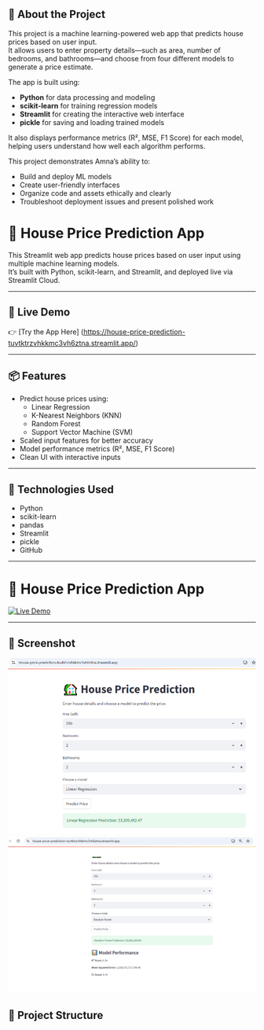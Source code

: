 ## 📖 About the Project

This project is a machine learning-powered web app that predicts house prices based on user input.  
It allows users to enter property details—such as area, number of bedrooms, and bathrooms—and choose from four different models to generate a price estimate.

The app is built using:
- **Python** for data processing and modeling
- **scikit-learn** for training regression models
- **Streamlit** for creating the interactive web interface
- **pickle** for saving and loading trained models

It also displays performance metrics (R², MSE, F1 Score) for each model, helping users understand how well each algorithm performs.

This project demonstrates Amna’s ability to:
- Build and deploy ML models
- Create user-friendly interfaces
- Organize code and assets ethically and clearly
- Troubleshoot deployment issues and present polished work

# 🏡 House Price Prediction App

This Streamlit web app predicts house prices based on user input using multiple machine learning models.  
It’s built with Python, scikit-learn, and Streamlit, and deployed live via Streamlit Cloud.

---

## 🚀 Live Demo

👉 [Try the App Here] (https://house-price-prediction-tuvtktrzvhkkmc3vh6ztna.streamlit.app/)

---

## 📦 Features

- Predict house prices using:
  - Linear Regression
  - K-Nearest Neighbors (KNN)
  - Random Forest
  - Support Vector Machine (SVM)
- Scaled input features for better accuracy
- Model performance metrics (R², MSE, F1 Score)
- Clean UI with interactive inputs

---

## 🧠 Technologies Used

- Python
- scikit-learn
- pandas
- Streamlit
- pickle
- GitHub

---
# 🏡 House Price Prediction App

[![Live Demo](https://img.shields.io/badge/Live-Demo-brightgreen)](https://house-price-prediction-tuvtktrzvhkkmc3vh6ztna.streamlit.app/)

---

## 📸 Screenshot

![App Screenshot](images/app_screenshot.png.png)
![App Screenshot](images/app-rdm_screenshot.png)



## 📁 Project Structure


